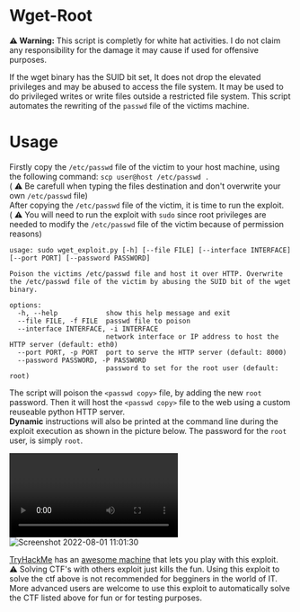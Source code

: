 # Wget-Root

**⚠️ Warning:** This script is completly for white hat activities. I do not claim any responsibility for the damage it may cause if used for offensive purposes.

If the wget binary has the SUID bit set, It does not drop the elevated privileges and may be abused to access the file system. It may be used to do privileged writes or write files outside a restricted file system. This script automates the rewriting of the `passwd` file of the victims machine.

# Usage
Firstly copy the `/etc/passwd` file of the victim to your host machine, using the following command:
`scp user@host /etc/passwd .` <br>
( ⚠️ Be carefull when typing the files destination and don't overwrite your own `/etc/passwd` file) <br>
After copying the `/etc/passwd` file of the victim, it is time to run the exploit. <br>
( ⚠️ You will need to run the exploit with `sudo` since root privileges are needed to modify the `/etc/passwd` file of the victim because of permission reasons)

```
usage: sudo wget_exploit.py [-h] [--file FILE] [--interface INTERFACE] [--port PORT] [--password PASSWORD]

Poison the victims /etc/passwd file and host it over HTTP. Overwrite the /etc/passwd file of the victim by abusing the SUID bit of the wget binary.

options:
  -h, --help            show this help message and exit
  --file FILE, -f FILE  passwd file to poison
  --interface INTERFACE, -i INTERFACE
                        network interface or IP address to host the HTTP server (default: eth0)
  --port PORT, -p PORT  port to serve the HTTP server (default: 8000)
  --password PASSWORD, -P PASSWORD
                        password to set for the root user (default: root)

```
   
The script will poison the `<passwd copy>` file, by adding the new `root` password. 
Then it will host the `<passwd copy>` file to the web using a custom reuseable python HTTP server.<br>
**Dynamic** instructions will also be printed at the command line during the exploit execution as shown in the picture below.
The password for the `root` user, is simply `root`. 

![Proof Of Concept Video](https://user-images.githubusercontent.com/80885284/182122277-11c1718b-de9a-4bf6-b7aa-8e5f61d7acdb.webm) <br>
![Screenshot 2022-08-01 11:01:30](https://user-images.githubusercontent.com/80885284/182182543-b10b2e50-64c3-4f57-ab8e-ea0ddde7561a.png)

[TryHackMe](https://tryhackme.com) has an [awesome machine](https://tryhackme.com/room/wgelctf) that lets you play with this exploit. <br>
⚠️ Solving CTF's with others exploit just kills the fun. Using this exploit to solve the ctf above is not recommended for begginers in the world of IT. More advanced users are welcome to use this exploit to automatically solve the CTF listed above for fun or for testing purposes.
